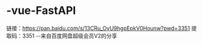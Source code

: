 # -vue-FastAPI
链接：https://pan.baidu.com/s/13CRu_OvU9hgpEpkV0Hounw?pwd=3351 
提取码：3351 
--来自百度网盘超级会员V2的分享
